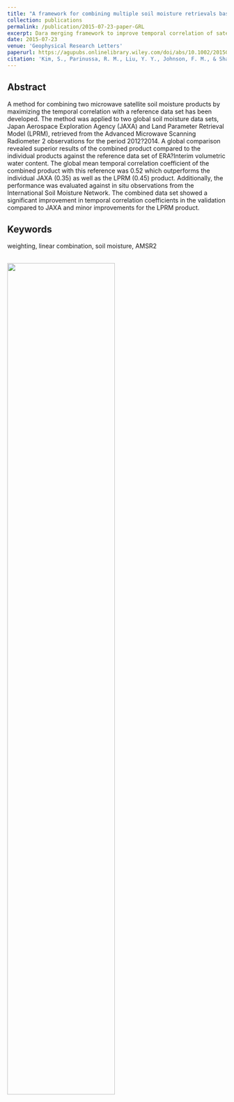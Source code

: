 ```yaml
---
title: "A framework for combining multiple soil moisture retrievals based on maximizing temporal correlation"
collection: publications
permalink: /publication/2015-07-23-paper-GRL
excerpt: Dara merging framework to improve temporal correlation of satellite data.
date: 2015-07-23
venue: 'Geophysical Research Letters'
paperurl: https://agupubs.onlinelibrary.wiley.com/doi/abs/10.1002/2015GL064981
citation: 'Kim, S., Parinussa, R. M., Liu, Y. Y., Johnson, F. M., & Sharma, A. (2015). A framework for combining multiple soil moisture retrievals based on maximizing temporal correlation. <i>Geophysical Research Letters</i>, 42(16), 6662-6670.'
---
```

## Abstract
A method for combining two microwave satellite soil moisture products by maximizing the temporal correlation with a reference data set has been developed. The method was applied to two global soil moisture data sets, Japan Aerospace Exploration Agency (JAXA) and Land Parameter Retrieval Model (LPRM), retrieved from the Advanced Microwave Scanning Radiometer 2 observations for the period 2012?2014. A global comparison revealed superior results of the combined product compared to the individual products against the reference data set of ERA?Interim volumetric water content. The global mean temporal correlation coefficient of the combined product with this reference was 0.52 which outperforms the individual JAXA (0.35) as well as the LPRM (0.45) product. Additionally, the performance was evaluated against in situ observations from the International Soil Moisture Network. The combined data set showed a significant improvement in temporal correlation coefficients in the validation compared to JAXA and minor improvements for the LPRM product.
## Keywords
weighting, linear combination, soil moisture, AMSR2

<br/><img src='/images/2015_GRL_SM.png' width="70%" height="70%">